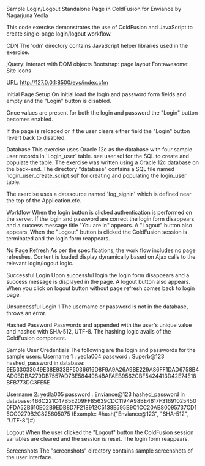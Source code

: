 
Sample Login/Logout Standalone Page in ColdFusion for Enviance
by Nagarjuna Yedla

This code exercise demonstrates the use of ColdFusion and JavaScript to create single-page login/logout workflow.

CDN
The 'cdn' directory contains JavaScript helper libraries used in the exercise.

jQuery: interact with DOM objects
Bootstrap: page layout
Fontawesome: Site icons

URL: http://127.0.0.1:8500/evs/index.cfm

Initial Page Setup
On initial load the login and password form fields and empty and the "Login" button is disabled.

Once values are present for both the login and password the "Login" button becomes enabled.

If the page is reloaded or if the user clears either field the "Login" button revert back to disabled.

Database
This exercise uses Oracle 12c as the database with four sample user records in 'Login_user' table. see user.sql for the SQL to create and populate the table.
The exercise was written using a Oracle 12c database on the back-end. The directory "database" contains a SQL file named 'login_user_create_script.sql' for creating and populating the login_user table.

The exercise uses a datasource named 'log_signin' which is defined near the top of the Application.cfc.

Workflow
When the login button is clicked authentication is performed on the server. If the login and password are correct the login form disappears and a success message title "You are in" appears. A "Logout" button also appears. When the "Logout" button is clicked the ColdFusion session is terminated and the login form reappears.

No Page Refresh
As per the specifications, the work flow includes no page refreshes. Content is loaded display dynamically based on Ajax calls to the relevant login/logout logic.

Successful Login
Upon successful login the login form disappears and a success message is displayed in the page. A logout button also appears. When you click on logout button without page refresh comes back to login page.

Unsuccessful Login
1.The username or password is not in the database,  throws an error.

Hashed Password
Passwords and appended with the user's unique value and hashed with SHA-512, UTF-8. The hashing logic avails of the ColdFusion component.

Sample User Credentials
The following are the login and passwords for the sample users:
Username 1 : yedla004
password   : Superb@123
hashed_password in database: 9E533033049E38E933BF5036616D8F9A9A26A9BE229A86FF1DAD6758B4AD0BDBA279DB7557AD7BE5844984BAFAEB9562CBF5424413D42E74E18BFB773DC3FE5E

Username 2: yedla005
password  : Enviance@123
hashed_password in database:466C221C47B5E209FF85639CDC1194A98BE4617F316910254500FDA52B610E02B9EDB8D7F218912C5138E595B9C1CC20AB80095737CD15CC0279B2C825605075  (Example:  <cfoutput>#hash("Enviance@123", "SHA-512", "UTF-8")#</cfoutput>)

Logout
When the user clicked the "Logout" button the ColdFusion session variables are cleared and the session is reset. The login form reappears.

Screenshots
The "screenshots" directory contains sample screenshots of the user interface.
